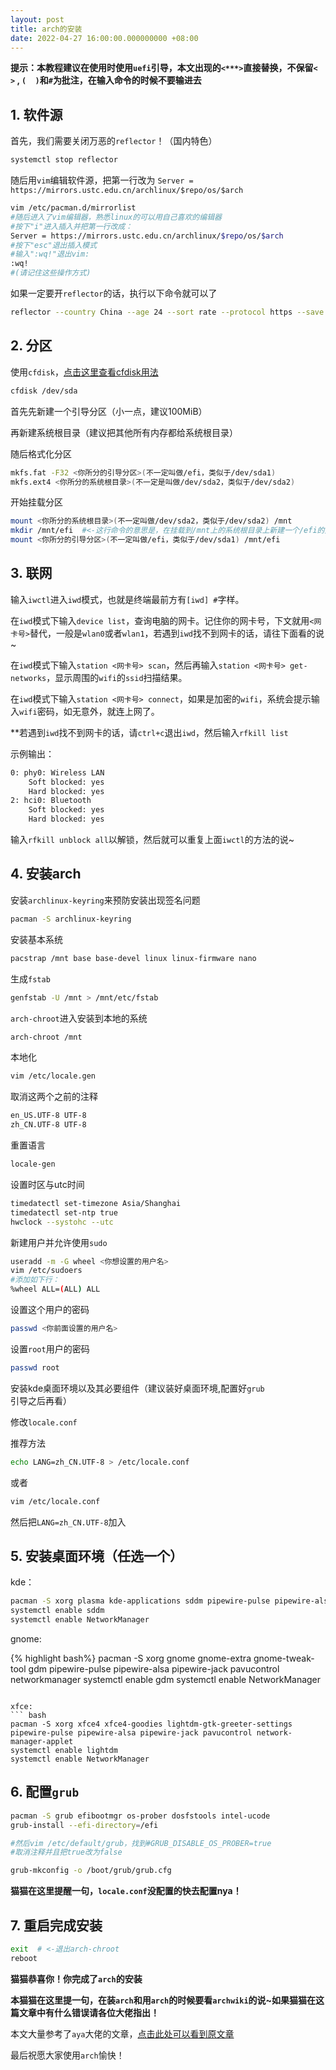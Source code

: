 ```yaml
---
layout: post
title: arch的安装
date: 2022-04-27 16:00:00.000000000 +08:00
---
```


**提示：本教程建议在使用时使用`uefi`引导，本文出现的`<***>`直接替换，不保留`<  >` , `(  )`和`#`为批注，在输入命令的时候不要输进去**

## 1. 软件源

首先，我们需要关闭万恶的`reflector`！（国内特色）

``` bash
systemctl stop reflector
```

随后用`vim`编辑软件源，把第一行改为 `Server = https://mirrors.ustc.edu.cn/archlinux/$repo/os/$arch`

``` bash
vim /etc/pacman.d/mirrorlist
#随后进入了vim编辑器，熟悉linux的可以用自己喜欢的编辑器
#按下"i"进入插入并把第一行改成：
Server = https://mirrors.ustc.edu.cn/archlinux/$repo/os/$arch
#按下"esc"退出插入模式
#输入":wq!"退出vim:
:wq!
#(请记住这些操作方式)
```

如果一定要开`reflector`的话，执行以下命令就可以了

``` bash
reflector --country China --age 24 --sort rate --protocol https --save /etc/pacman.d/mirrorlist
```

## 2. 分区

使用`cfdisk`，[点击这里查看cfdisk用法](https://www.runoob.com/linux/linux-comm-cfdisk.html)

``` bash
cfdisk /dev/sda
```

首先先新建一个引导分区（小一点，建议100MiB）

再新建系统根目录（建议把其他所有内存都给系统根目录）

随后格式化分区

``` bash
mkfs.fat -F32 <你所分的引导分区>(不一定叫做/efi，类似于/dev/sda1)
mkfs.ext4 <你所分的系统根目录>(不一定是叫做/dev/sda2，类似于/dev/sda2)
```

开始挂载分区

``` bash
mount <你所分的系统根目录>(不一定叫做/dev/sda2，类似于/dev/sda2) /mnt
mkdir /mnt/efi  #<-这行命令的意思是，在挂载到/mnt上的系统根目录上新建一个/efi的文件夹
mount <你所分的引导分区>(不一定叫做/efi，类似于/dev/sda1) /mnt/efi
```

## 3. 联网 

输入`iwctl`进入`iwd`模式，也就是终端最前方有`[iwd] #`字样。

在`iwd`模式下输入`device list`，查询电脑的网卡。记住你的网卡号，下文就用`<网卡号>`替代，一般是`wlan0`或者`wlan1`，若遇到`iwd`找不到网卡的话，请往下面看的说~

在`iwd`模式下输入`station <网卡号> scan`，然后再输入`station <网卡号> get-networks`，显示周围的`wifi`的`ssid`扫描结果。

在`iwd`模式下输入`station <网卡号> connect`，如果是加密的`wifi`，系统会提示输入`wifi`密码，如无意外，就连上网了。

**若遇到`iwd`找不到网卡的话，请`ctrl+c`退出`iwd`，然后输入`rfkill list`

示例输出：

``` bash
0: phy0: Wireless LAN
    Soft blocked: yes
    Hard blocked: yes
2: hci0: Bluetooth
    Soft blocked: yes
    Hard blocked: yes
```

输入`rfkill unblock all`以解锁，然后就可以重复上面`iwctl`的方法的说~

## 4. 安装arch

安装`archlinux-keyring`来预防安装出现签名问题

``` bash
pacman -S archlinux-keyring
```

安装基本系统

``` bash
pacstrap /mnt base base-devel linux linux-firmware nano
```




生成`fstab`

``` bash
genfstab -U /mnt > /mnt/etc/fstab
```




`arch-chroot`进入安装到本地的系统

``` bash
arch-chroot /mnt
```




本地化

``` bash
vim /etc/locale.gen
```



取消这两个之前的注释
``` bash
en_US.UTF-8 UTF-8
zh_CN.UTF-8 UTF-8
```



重置语言
``` bash
locale-gen
```



设置时区与utc时间
``` bash
timedatectl set-timezone Asia/Shanghai
timedatectl set-ntp true
hwclock --systohc --utc
```



新建用户并允许使用`sudo`

``` bash
useradd -m -G wheel <你想设置的用户名>
vim /etc/sudoers
#添加如下行：
%wheel ALL=(ALL) ALL
```



设置这个用户的密码

``` bash
passwd <你前面设置的用户名>
```



设置`root`用户的密码

``` bash
passwd root
```



安装kde桌面环境以及其必要组件（建议装好桌面环境,配置好`grub`引导之后再看）

修改`locale.conf`

推荐方法

``` bash
echo LANG=zh_CN.UTF-8 > /etc/locale.conf
```

或者

``` bash
vim /etc/locale.conf
```

然后把`LANG=zh_CN.UTF-8`加入

## 5. 安装桌面环境（任选一个）

kde：

``` bash
pacman -S xorg plasma kde-applications sddm pipewire-pulse pipewire-alsa pipewire-jack pavucontrol networkmanager
systemctl enable sddm
systemctl enable NetworkManager
```

gnome:

{% highlight bash%}
pacman -S xorg gnome gnome-extra gnome-tweak-tool gdm pipewire-pulse pipewire-alsa pipewire-jack pavucontrol networkmanager
systemctl enable gdm
systemctl enable NetworkManager
```

xfce:
``` bash
pacman -S xorg xfce4 xfce4-goodies lightdm-gtk-greeter-settings pipewire-pulse pipewire-alsa pipewire-jack pavucontrol network-manager-applet
systemctl enable lightdm
systemctl enable NetworkManager
```

## 6. 配置`grub`

``` bash
pacman -S grub efibootmgr os-prober dosfstools intel-ucode
grub-install --efi-directory=/efi

#然后vim /etc/default/grub，找到#GRUB_DISABLE_OS_PROBER=true
#取消注释并且把true改为false

grub-mkconfig -o /boot/grub/grub.cfg
```

**猫猫在这里提醒一句，`locale.conf`没配置的快去配置nya！**

## 7. 重启完成安装
``` bash
exit  # <-退出arch-chroot
reboot
```


**猫猫恭喜你！你完成了`arch`的安装**

**本猫猫在这里提一句，在装`arch`和用`arch`的时候要看`archwiki`的说~如果猫猫在这篇文章中有什么错误请各位大佬指出！**

本文大量参考了`aya`大佬的文章，[点击此处可以看到原文章](https://note.aya1.top/#/Arch_For_Aya?id=%e5%88%86%e5%8c%ba%ef%bc%9acfdisk-devsda)

最后祝愿大家使用`arch`愉快！
